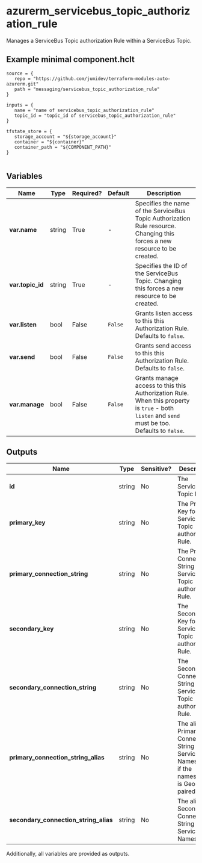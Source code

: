 # azurerm_servicebus_topic_authorization_rule

Manages a ServiceBus Topic authorization Rule within a ServiceBus Topic.

## Example minimal component.hclt

```hcl
source = {
   repo = "https://github.com/jumidev/terraform-modules-auto-azurerm.git" 
   path = "messaging/servicebus_topic_authorization_rule" 
}

inputs = {
   name = "name of servicebus_topic_authorization_rule" 
   topic_id = "topic_id of servicebus_topic_authorization_rule" 
}

tfstate_store = {
   storage_account = "${storage_account}" 
   container = "${container}" 
   container_path = "${COMPONENT_PATH}" 
}


```

## Variables

| Name | Type | Required? |  Default  |  Description |
| ---- | ---- | --------- |  ----------- | ----------- |
| **var.name** | string | True | -  |  Specifies the name of the ServiceBus Topic Authorization Rule resource. Changing this forces a new resource to be created. | 
| **var.topic_id** | string | True | -  |  Specifies the ID of the ServiceBus Topic. Changing this forces a new resource to be created. | 
| **var.listen** | bool | False | `False`  |  Grants listen access to this this Authorization Rule. Defaults to `false`. | 
| **var.send** | bool | False | `False`  |  Grants send access to this this Authorization Rule. Defaults to `false`. | 
| **var.manage** | bool | False | `False`  |  Grants manage access to this this Authorization Rule. When this property is `true` - both `listen` and `send` must be too. Defaults to `false`. | 



## Outputs

| Name | Type | Sensitive? | Description |
| ---- | ---- | --------- | --------- |
| **id** | string | No  | The ServiceBus Topic ID. | 
| **primary_key** | string | No  | The Primary Key for the ServiceBus Topic authorization Rule. | 
| **primary_connection_string** | string | No  | The Primary Connection String for the ServiceBus Topic authorization Rule. | 
| **secondary_key** | string | No  | The Secondary Key for the ServiceBus Topic authorization Rule. | 
| **secondary_connection_string** | string | No  | The Secondary Connection String for the ServiceBus Topic authorization Rule. | 
| **primary_connection_string_alias** | string | No  | The alias Primary Connection String for the ServiceBus Namespace, if the namespace is Geo DR paired. | 
| **secondary_connection_string_alias** | string | No  | The alias Secondary Connection String for the ServiceBus Namespace | 

Additionally, all variables are provided as outputs.
